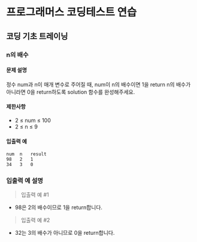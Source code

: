 # 프로그래머스 코딩테스트 연습

## 코딩 기초 트레이닝

### n의 배수

#### 문제 설명
정수 num과 n이 매개 변수로 주어질 때, num이 n의 배수이면 1을 return n의 배수가 아니라면 0을 return하도록 solution 함수를 완성해주세요.

#### 제한사항

- 2 ≤ num ≤ 100
- 2 ≤ n ≤ 9

#### 입출력 예
```
num	 n	 result
98	 2	 1
34	 3	 0
```

### 입출력 예 설명
> 입출력 예 #1
- 98은 2의 배수이므로 1을 return합니다.
> 입출력 예 #2
- 32는 3의 배수가 아니므로 0을 return합니다.